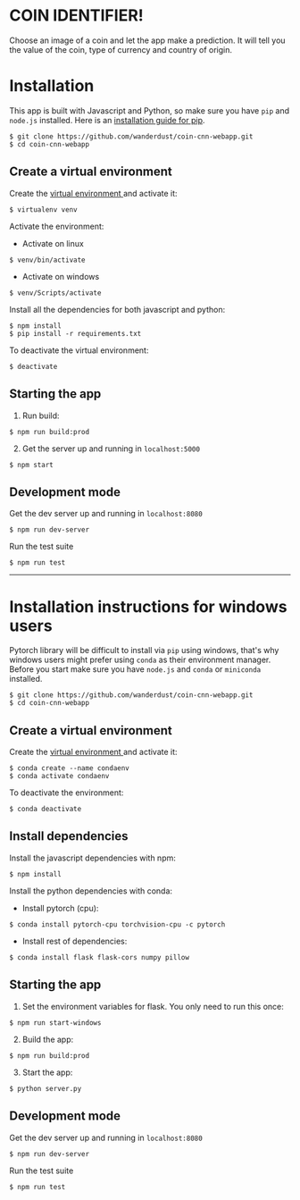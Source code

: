 # COIN IDENTIFIER!

Choose an image of a coin and let the app make a prediction. It will tell you the value of the coin, type of currency and country of origin.

# Installation
This app is built with Javascript and Python, so make sure you have `pip` and `node.js` installed. Here is an [installation guide for pip](https://pip.pypa.io/en/stable/installing/).

```
$ git clone https://github.com/wanderdust/coin-cnn-webapp.git
$ cd coin-cnn-webapp
```

## Create a virtual environment

Create the [virtual environment ](https://virtualenv.pypa.io/en/latest/) and activate it:

```
$ virtualenv venv
```
Activate the environment:

* Activate on linux
```
$ venv/bin/activate
```

* Activate on windows
```
$ venv/Scripts/activate
```

Install all the dependencies for both javascript and python:
```
$ npm install
$ pip install -r requirements.txt
```

To deactivate the virtual environment:
```
$ deactivate
```
## Starting the app

1. Run build:
```
$ npm run build:prod
```

2. Get the server up and running in `localhost:5000`
```
$ npm start
```

## Development mode

Get the dev server up and running in `localhost:8080`
```
$ npm run dev-server
```

Run the test suite

```
$ npm run test
```

************

# Installation instructions for windows users

Pytorch library will be difficult to install via `pip` using windows, that's why windows users might prefer using `conda` as their environment manager. Before you start make sure you have `node.js` and `conda` or `miniconda` installed.

```
$ git clone https://github.com/wanderdust/coin-cnn-webapp.git
$ cd coin-cnn-webapp
```
## Create a virtual environment

Create the [virtual environment ](https://docs.conda.io/projects/conda/en/latest/user-guide/tasks/manage-environments.html) and activate it:

```
$ conda create --name condaenv
$ conda activate condaenv
```

To deactivate the environment:
```
$ conda deactivate
```

## Install dependencies

Install the javascript dependencies with npm:
```
$ npm install
```

Install the python dependencies with conda:

* Install pytorch (cpu):
```
$ conda install pytorch-cpu torchvision-cpu -c pytorch
```

* Install rest of dependencies:

```
$ conda install flask flask-cors numpy pillow
```

## Starting the app

1. Set the environment variables for flask. You only need to run this once:

```
$ npm run start-windows
```

2. Build the app:
```
$ npm run build:prod
```

3. Start the app:
```
$ python server.py
```

## Development mode

Get the dev server up and running in `localhost:8080`
```
$ npm run dev-server
```

Run the test suite
```
$ npm run test
```
